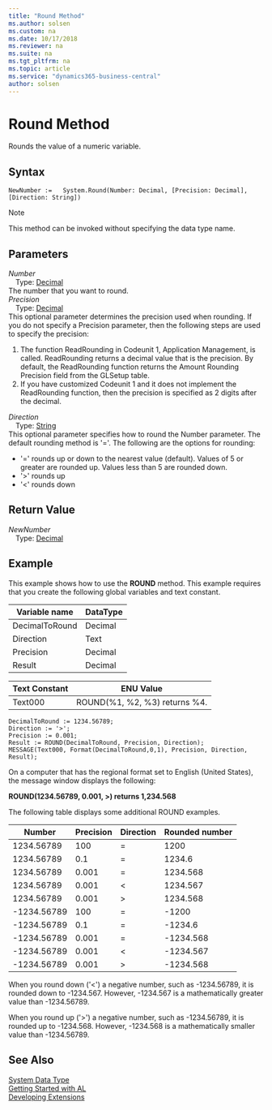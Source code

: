 ```yaml
---
title: "Round Method"
ms.author: solsen
ms.custom: na
ms.date: 10/17/2018
ms.reviewer: na
ms.suite: na
ms.tgt_pltfrm: na
ms.topic: article
ms.service: "dynamics365-business-central"
author: solsen
---
```

[//]: # (START>DO_NOT_EDIT)
[//]: # (IMPORTANT:Do not edit any of the content between here and the END>DO_NOT_EDIT.)
[//]: # (Any modifications should be made in the .xml files in the ModernDev repo.)
# Round Method
Rounds the value of a numeric variable.

## Syntax
```
NewNumber :=   System.Round(Number: Decimal, [Precision: Decimal], [Direction: String])
```
> [!NOTE]  
> This method can be invoked without specifying the data type name.  
## Parameters
*Number*  
&emsp;Type: [Decimal](../decimal/decimal-data-type.md)  
The number that you want to round.  
*Precision*  
&emsp;Type: [Decimal](../decimal/decimal-data-type.md)  
This optional parameter determines the precision used when rounding. If you do not specify a Precision parameter, then the following steps are used to specify the precision:
1.  The function ReadRounding in Codeunit 1, Application Management, is called. ReadRounding returns a decimal value that is the precision. By default, the ReadRounding function returns the Amount Rounding Precision field from the GLSetup table.
2.  If you have customized Codeunit 1 and it does not implement the ReadRounding function, then the precision is specified as 2 digits after the decimal.
          
*Direction*  
&emsp;Type: [String](../string/string-data-type.md)  
This optional parameter specifies how to round the Number parameter. The default rounding method is '='. The following are the options for rounding:
-   '=' rounds up or down to the nearest value (default). Values of 5 or greater are rounded up. Values less than 5 are rounded down.
-   '>' rounds up
-   '<' rounds down
          


## Return Value
*NewNumber*  
&emsp;Type: [Decimal](../decimal/decimal-data-type.md)  
  


[//]: # (IMPORTANT: END>DO_NOT_EDIT)

## Example  
 This example shows how to use the **ROUND** method. This example requires that you create the following global variables and text constant.  

|Variable name|DataType|  
|-------------------|--------------|  
|DecimalToRound|Decimal|  
|Direction|Text|  
|Precision|Decimal|  
|Result|Decimal|  

|Text Constant|ENU Value|  
|-------------------|---------------|  
|Text000|ROUND\(%1, %2, %3\) returns %4.|  

```  
DecimalToRound := 1234.56789;  
Direction := '>';  
Precision := 0.001;  
Result := ROUND(DecimalToRound, Precision, Direction);  
MESSAGE(Text000, Format(DecimalToRound,0,1), Precision, Direction, Result);  
```  

 On a computer that has the regional format set to English \(United States\), the message window displays the following:  

 **ROUND\(1234.56789, 0.001, >\) returns 1,234.568**  

 The following table displays some additional ROUND examples.  

|Number|Precision|Direction|Rounded number|  
|------------|---------------|---------------|--------------------|  
|1234.56789|100|=|1200|  
|1234.56789|0.1|=|1234.6|  
|1234.56789|0.001|=|1234.568|  
|1234.56789|0.001|\<|1234.567|  
|1234.56789|0.001|>|1234.568|  
|-1234.56789|100|=|-1200|  
|-1234.56789|0.1|=|-1234.6|  
|-1234.56789|0.001|=|-1234.568|  
|-1234.56789|0.001|\<|-1234.567|  
|-1234.56789|0.001|>|-1234.568|  

 When you round down \('\<'\) a negative number, such as -1234.56789, it is rounded down to -1234.567. However, -1234.567 is a mathematically greater value than -1234.56789.  

 When you round up \('>'\) a negative number, such as -1234.56789, it is rounded up to -1234.568. However, -1234.568 is a mathematically smaller value than -1234.56789.  

 
## See Also
[System Data Type](system-data-type.md)  
[Getting Started with AL](../devenv-get-started.md)  
[Developing Extensions](../devenv-dev-overview.md)